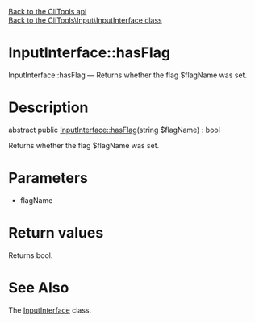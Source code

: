[Back to the CliTools api](https://github.com/lingtalfi/CliTools/blob/master/doc/api/CliTools.md)<br>
[Back to the CliTools\Input\InputInterface class](https://github.com/lingtalfi/CliTools/blob/master/doc/api/CliTools/Input/InputInterface.md)


InputInterface::hasFlag
================



InputInterface::hasFlag — Returns whether the flag $flagName was set.




Description
================


abstract public [InputInterface::hasFlag](https://github.com/lingtalfi/CliTools/blob/master/doc/api/CliTools/Input/InputInterface/hasFlag.md)(string $flagName) : bool




Returns whether the flag $flagName was set.




Parameters
================


- flagName

    


Return values
================

Returns bool.







See Also
================

The [InputInterface](https://github.com/lingtalfi/CliTools/blob/master/doc/api/CliTools/Input/InputInterface.md) class.
